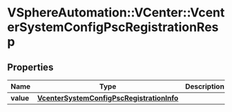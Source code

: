 # VSphereAutomation::VCenter::VcenterSystemConfigPscRegistrationResp

## Properties
Name | Type | Description | Notes
------------ | ------------- | ------------- | -------------
**value** | [**VcenterSystemConfigPscRegistrationInfo**](VcenterSystemConfigPscRegistrationInfo.md) |  | 


